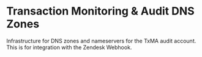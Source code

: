 # Transaction Monitoring & Audit DNS Zones

Infrastructure for DNS zones and nameservers for the TxMA audit account. This is for integration with the Zendesk Webhook.
